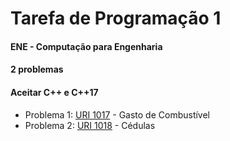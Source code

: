 # Tarefa de Programação 1
#### ENE - Computação para Engenharia
#### 2 problemas
#### Aceitar C++ e C++17

- Problema 1: [URI 1017](https://www.urionlinejudge.com.br/judge/pt/problems/view/1017) - Gasto de Combustível
- Problema 2: [URI 1018](https://www.urionlinejudge.com.br/judge/pt/problems/view/1018) - Cédulas
